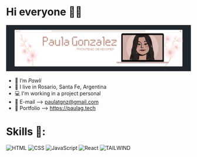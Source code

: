 # Hi everyone 👋🏻

<img src="./img/paulaglogo.png" alt="Paula G" style="max-width:100%;">

- 🌺 I’m *Pawli*
- 📍 I live in Rosario, Santa Fe, Argentina
- 💻 I'm working in a project personal
- 💌 E-mail --> paulatgnz@gmail.com
- 🦋 Portfolio --> https://paulag.tech

# Skills 🦖:
![HTML](https://img.shields.io/badge/-HTML-b693aa?style=for-the-badge&logo=HTML5)
![CSS](https://img.shields.io/badge/-CSS-99718c?style=for-the-badge&logo=CSS3&logoColor=1572B6)
![JavaScript](https://img.shields.io/badge/-JavaScript-99718c?style=for-the-badge&logo=javascript)
![React](https://img.shields.io/badge/-React-99718c?style=for-the-badge&logo=react)
![TAILWIND](https://img.shields.io/badge/Tailwind_CSS-99718c?style=for-the-badge&logo=tailwind-css&logoColor=white)
